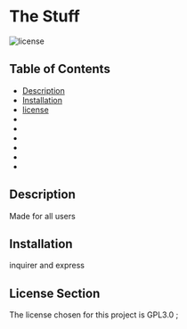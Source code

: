# The Stuff
  ![license](https://img.shields.io/badge/license-GPL3.0-red.svg)
  ## Table of Contents
  * [Description](#description)
  * [Installation](#installation)
   * [license](#license)
  * []()
  * []()
  * []()
  * []()
  * 
  * 

## Description
Made for all users

## Installation
inquirer and express






  ## License Section 
  The license chosen for this project is GPL3.0
  ;
